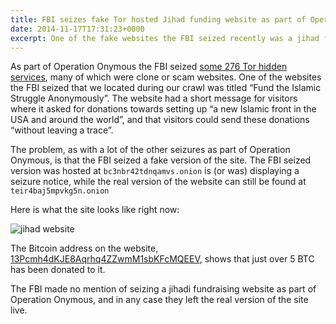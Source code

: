 ```yaml
---
title: FBI seizes fake Tor hosted Jihad funding website as part of Operation Onymous, leaves up real site
date: 2014-11-17T17:31:23+0000
excerpt: One of the fake websites the FBI seized recently was a jihad funding site. The real site still lives.
---
```



As part of Operation Onymous the FBI seized [some 276 Tor hidden services](https://www.nikcub.com/posts/onymous-part1/), many of which were clone or scam websites. One of the websites the FBI seized that we located during our crawl was titled “Fund the Islamic Struggle Anonymously”. The website had a short message for visitors where it asked for donations towards setting up “a new Islamic front in the USA and around the world”, and that visitors could send these donations “without leaving a trace”.

The problem, as with a lot of the other seizures as part of Operation Onymous, is that the FBI seized a fake version of the site. The FBI seized version was hosted at `bc3nbr42tdnqamvs.onion` is (or was) displaying a seizure notice, while the real version of the website can still be found at `teir4baj5mpvkg5n.onion`

Here is what the site looks like right now:

<img alt="jihad website" src="https://www.evernote.com/shard/s35/sh/6f8f065f-0e9a-4c10-940d-1a5defa58845/756b9bd408320a2b82d87d83d32a2d47/deep/0/Fund%20The%20Islamic%20Struggle%20Anonymously.png"/>

The Bitcoin address on the website, [13Pcmh4dKJE8Aqrhq4ZZwmM1sbKFcMQEEV](https://blockchain.info/address/13Pcmh4dKJE8Aqrhq4ZZwmM1sbKFcMQEEV), shows that just over 5 BTC has been donated to it.

The FBI made no mention of seizing a jihadi fundraising website as part of Operation Onymous, and in any case they left the real version of the site live.

